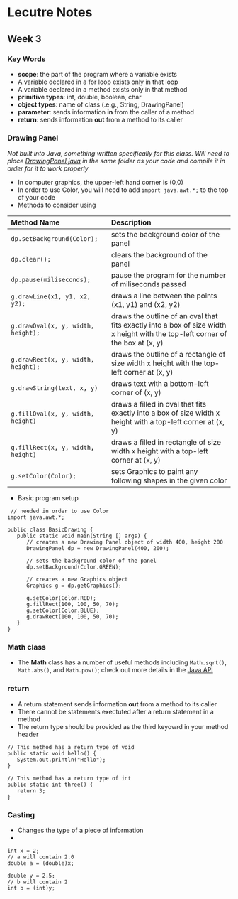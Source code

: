 # Lecutre Notes
## Week 3

### Key Words
* __scope__: the part of the program where a variable exists
 * A variable declared in a for loop exists only in that loop
 * A variable declared in a method exists only in that method
* __primitive types__: int, double, boolean, char
* __object types__: name of class (.e.g., String, DrawingPanel)
* __parameter__: sends information __in__ from the caller of a method
* __return__: sends information __out__ from a method to its caller

### Drawing Panel
_Not built into Java, something written specifically for this class. Will need to place [DrawingPanel.java](DrawingPanel.java) in the same folder as your code and compile it in order for it to work properly_
* In computer graphics, the upper-left hand corner is (0,0)
* In order to use Color, you will need to add `import java.awt.*;` to the top of your code
* Methods to consider using

 | __Method Name__                                      |  __Description__|
 | :--------------------------------------------------- | :--- |
 | `dp.setBackground(Color);` | sets the background color of the panel |
 | `dp.clear();` | clears the background of the panel |
 | `dp.pause(miliseconds);` | pause the program for the number of miliseconds passed |
 | `g.drawLine(x1, y1, x2, y2);` | draws a line between the points (x1, y1) and (x2, y2) |
 | `g.drawOval(x, y, width, height);` | draws the outline of an oval that fits exactly into a box of size width x height with the top-left corner of the box at (x, y) |
 | `g.drawRect(x, y, width, height);` | draws the outline of a rectangle of size width x height with the top-left corner at (x, y) |
 | `g.drawString(text, x, y)` | draws text with a bottom-left corner of (x, y) |
 | `g.fillOval(x, y, width, height)` | draws a filled in oval that fits exactly into a box of size width x height with a top-left corner at (x, y) |
 | `g.fillRect(x, y, width, height)` | draws a filled in rectangle of size width x height with a top-left corner at (x, y) |
 | `g.setColor(Color); ` | sets Graphics to paint any following shapes in the given color |
 
* Basic program setup
 ```
  // needed in order to use Color
 import java.awt.*;

 public class BasicDrawing {
    public static void main(String [] args) {
       // creates a new Drawing Panel object of width 400, height 200
       DrawingPanel dp = new DrawingPanel(400, 200);

       // sets the background color of the panel
       dp.setBackground(Color.GREEN);

       // creates a new Graphics object
       Graphics g = dp.getGraphics();

       g.setColor(Color.RED);
       g.fillRect(100, 100, 50, 70);
       g.setColor(Color.BLUE);
       g.drawRect(100, 100, 50, 70);
    }
 }
 ```
### Math class
* The __Math__ class has a number of useful methods including `Math.sqrt()`, `Math.abs()`, and `Math.pow()`; check out more details in the [Java API](https://docs.oracle.com/javase/8/docs/api/java/lang/Math.html)

### return
* A return statement sends information __out__ from a method to its caller
* There cannot be statements exectuted after a return statement in a method
* The return type should be provided as the third keyowrd in your method header
 ```
 // This method has a return type of void
 public static void hello() {
    System.out.println("Hello");
 }
 
 // This method has a return type of int
 public static int three() {
    return 3;
 }
 ```
### Casting
* Changes the type of a piece of information
*
 ```
 int x = 2;
 // a will contain 2.0
 double a = (double)x;
 
 double y = 2.5;
 // b will contain 2
 int b = (int)y;
 ```


